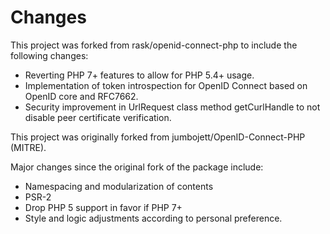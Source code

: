 # Changes

This project was forked from rask/openid-connect-php to include the following changes:

-   Reverting PHP 7+ features to allow for PHP 5.4+ usage.
-   Implementation of token introspection for OpenID Connect based on OpenID core and RFC7662.
-   Security improvement in UrlRequest class method getCurlHandle to not disable peer certificate verification.

This project was originally forked from jumbojett/OpenID-Connect-PHP (MITRE).

Major changes since the original fork of the package include:

-   Namespacing and modularization of contents
-   PSR-2
-   Drop PHP 5 support in favor if PHP 7+
-   Style and logic adjustments according to personal preference.
